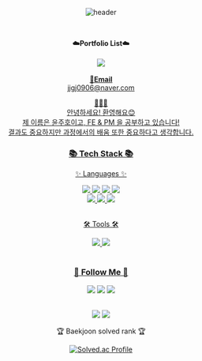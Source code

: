 <div align="center">

![header](https://capsule-render.vercel.app/api?type=waving&color=auto&height=300&section=header&text=Juho's%20Github!&fontSize=90&animation=fadeIn&fontAlignY=38&desc=Nice%20To%20Meet%20You!&descAlignY=51&descAlign=82)

</div>

<br>

<p align="center">
    <Strong>☁️Portfolio List☁️</Strong><br><br>
    <a href="https://velog.io/@jjgj0906"><img src="https://img.shields.io/badge/Tech%20Blog-11B48A?style=flat-square&logo=Vimeo&logoColor=white&link=https://velog.io/@jjgj0906"/>
<br><br>
<Strong>📧Email</Strong><br>jjgj0906@naver.com<br>

</p>

<p align="center">
<Strong>🧑🏻‍🎓</Strong><br>
안녕하세요! 환영해요😊 <br>
제 이름은 윤주호이고, FE & PM 을 공부하고 있습니다!<br>
결과도 중요하지만 과정에서의 배움 또한 중요하다고 생각합니다.

<br>
<div align=center>
	<h3>📚 Tech Stack 📚</h3>
	<p>✨ Languages ✨</p>
</div>

<div align="center">
	<img src="https://img.shields.io/badge/HTML5-E34F26?style=flat&logo=HTML5&logoColor=white" />
	<img src="https://img.shields.io/badge/CSS3-1572B6?style=flat&logo=CSS3&logoColor=white" />
	<img src="https://img.shields.io/badge/JavaScript-F7DF1E?style=flat&logo=JavaScript&logoColor=white" />
	<img src="https://img.shields.io/badge/Linux-FCC624?style=flat&logo=Linux&logoColor=white" />
  <br>
  <img src="https://img.shields.io/badge/Python-3766AB?style=flat-square&logo=Python&logoColor=white"/>
  <img src="https://img.shields.io/badge/Java-007396?style=flat-square&logo=Java&logoColor=white"/>
  <img src="https://img.shields.io/badge/C++-00599C?style=flat-square&logo=cplusplus&logoColor=white"/>
</div>
<br>
<div align=center>
	<p>🛠 Tools 🛠</p>
</div>
<div align=center>
	<img src="https://img.shields.io/badge/Eclipse%20IDE-2C2255?style=flat&logo=EclipseIDE&logoColor=white" />
	<img src="https://img.shields.io/badge/Visual%20Studio%20Code-007ACC?style=flat&logo=VisualStudioCode&logoColor=white" />
	<br>
</div>
<br>

<h3 align="center">🌈 Follow Me 🌈</h3>
<p align="center">
  <a href="https://velog.io/@jjgj0906"><img src="https://img.shields.io/badge/Tech%20Blog-11B48A?style=flat-square&logo=Vimeo&logoColor=white&link=https://velog.io/@jjgj0906"/></a>
  	<img src="https://img.shields.io/badge/GitHub-181717?style=flat&logo=GitHub&logoColor=white" />
  <a href="https://www.instagram.com/y_j.hooo/"><img src="https://img.shields.io/badge/Instagram-E4405F?style=flat-square&logo=Instagram&logoColor=white&link=https://www.instagram.com/y_j.hooo/"/></a>
</p>

<div align=center>
	<br>
<img src="https://github-readme-stats.vercel.app/api/top-langs/?username=jjgj096&layout=compact">
<img src="https://github-readme-stats.vercel.app/api?username=jjgj096&show_icons=true">

<br>
	
<p>🏆 Baekjoon solved rank 🏆</p>
	
[![Solved.ac Profile](http://mazassumnida.wtf/api/v2/generate_badge?boj=jjgj0906)](https://solved.ac/jjgj0906)
</div>
